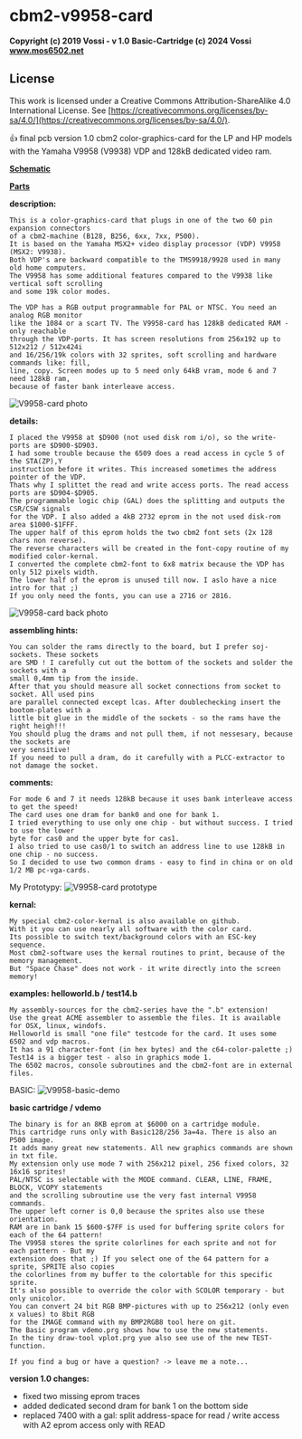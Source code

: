 # cbm2-v9958-card

**Copyright (c) 2019 Vossi - v 1.0**
**Basic-Cartridge (c) 2024 Vossi**
**www.mos6502.net**

## License
This work is licensed under a Creative Commons Attribution-ShareAlike 4.0
International License. See [https://creativecommons.org/licenses/by-sa/4.0/](https://creativecommons.org/licenses/by-sa/4.0/).

:thumbsup: final pcb version 1.0
cbm2 color-graphics-card for the LP and HP models with the Yamaha V9958 (V9938) VDP and 128kB dedicated video ram.

**[Schematic](https://github.com/vossi1/cbm2-v9958-card/blob/master/doc/Schematics.png)**

**[Parts](https://github.com/vossi1/cbm2-v9958-card/blob/master/doc/partlist)**

**description:**

    This is a color-graphics-card that plugs in one of the two 60 pin expansion connectors
    of a cbm2-machine (B128, B256, 6xx, 7xx, P500).
    It is based on the Yamaha MSX2+ video display processor (VDP) V9958 (MSX2: V9938).
    Both VDP's are backward compatible to the TMS9918/9928 used in many old home computers.
    The V9958 has some additional features compared to the V9938 like vertical soft scrolling
    and some 19k color modes.

    The VDP has a RGB output programmable for PAL or NTSC. You need an analog RGB monitor
    like the 1084 or a scart TV. The V9958-card has 128kB dedicated RAM - only reachable
    through the VDP-ports. It has screen resolutions from 256x192 up to 512x212 / 512x424i
    and 16/256/19k colors with 32 sprites, soft scrolling and hardware commands like: fill,
    line, copy. Screen modes up to 5 need only 64kB vram, mode 6 and 7 need 128kB ram,
    because of faster bank interleave access.

![V9958-card photo](https://github.com/vossi1/cbm2-v9958-card/blob/master/pictures/card10-front.jpg)

**details:**

    I placed the V9958 at $D900 (not used disk rom i/o), so the write-ports are $D900-$D903.
    I had some trouble because the 6509 does a read access in cycle 5 of the STA(ZP),Y
    instruction before it writes. This increased sometimes the address pointer of the VDP.
    Thats why I splittet the read and write access ports. The read access ports are $D904-$D905.
    The programmable logic chip (GAL) does the splitting and outputs the CSR/CSW signals
    for the VDP. I also added a 4kB 2732 eprom in the not used disk-rom area $1000-$1FFF.
    The upper half of this eprom holds the two cbm2 font sets (2x 128 chars non reverse).
    The reverse characters will be created in the font-copy routine of my modified color-kernal.
    I converted the complete cbm2-font to 6x8 matrix because the VDP has only 512 pixels width.
    The lower half of the eprom is unused till now. I aslo have a nice intro for that ;)
    If you only need the fonts, you can use a 2716 or 2816.

![V9958-card back photo](https://github.com/vossi1/cbm2-v9958-card/blob/master/pictures/card10-back.jpg)

**assembling hints:**

    You can solder the rams directly to the board, but I prefer soj-sockets. These sockets
    are SMD ! I carefully cut out the bottom of the sockets and solder the sockets with a
    small 0,4mm tip from the inside.
    After that you should measure all socket connections from socket to socket. All used pins
    are parallel connected except lcas. After doublechecking insert the bootom-plates with a
    little bit glue in the middle of the sockets - so the rams have the right heigh!!!
    You should plug the drams and not pull them, if not nessesary, because the sockets are
    very sensitive!
    If you need to pull a dram, do it carefully with a PLCC-extractor to not damage the socket.

**comments:**

    For mode 6 and 7 it needs 128kB because it uses bank interleave access to get the speed!
    The card uses one dram for bank0 and one for bank 1.
    I tried everything to use only one chip - but without success. I tried to use the lower
    byte for cas0 and the upper byte for cas1.
    I also tried to use cas0/1 to switch an address line to use 128kB in one chip - no success.
    So I decided to use two common drams - easy to find in china or on old 1/2 MB pc-vga-cards.

My Prototypy:
![V9958-card prototype](https://github.com/vossi1/cbm2-v9958-card/blob/master/pictures/prototype.jpg)

**kernal:**

    My special cbm2-color-kernal is also available on github.
    With it you can use nearly all software with the color card.
    Its possible to switch text/background colors with an ESC-key sequence.
    Most cbm2-software uses the kernal routines to print, because of the memory management.
    But "Space Chase" does not work - it write directly into the screen memory!

**examples: helloworld.b / test14.b**

    My assembly-sources for the cbm2-series have the ".b" extension!
    Use the great ACME assembler to assemble the files. It is available for OSX, linux, windofs.
    Helloworld is small "one file" testcode for the card. It uses some 6502 and vdp macros.
    It has a 91 character-font (in hex bytes) and the c64-color-palette ;)
    Test14 is a bigger test - also in graphics mode 1.
    The 6502 macros, console subroutines and the cbm2-font are in external files.

BASIC:
![V9958-basic-demo](https://github.com/vossi1/cbm2-v9958-card/blob/master/pictures/basic-demo.jpg)

**basic cartridge / vdemo**

    The binary is for an 8KB eprom at $6000 on a cartridge module.
    This cartridge runs only with Basic128/256 3a=4a. There is also an P500 image.
    It adds many great new statements. All new graphics commands are shown in txt file.
    My extension only use mode 7 with 256x212 pixel, 256 fixed colors, 32 16x16 sprites!
    PAL/NTSC is selectable with the MODE command. CLEAR, LINE, FRAME, BLOCK, VCOPY statements
    and the scrolling subroutine use the very fast internal V9958 commands.
    The upper left corner is 0,0 because the sprites also use these orientation.
    RAM are in bank 15 $600-$7FF is used for buffering sprite colors for each of the 64 pattern!
    The V9958 stores the sprite colorlines for each sprite and not for each pattern - But my
    extension does that ;) If you select one of the 64 pattern for a sprite, SPRITE also copies
    the colorlines from my buffer to the colortable for this specific sprite.
    It's also possible to override the color with SCOLOR temporary - but only unicolor.
    You can convert 24 bit RGB BMP-pictures with up to 256x212 (only even x values) to 8bit RGB
    for the IMAGE command with my BMP2RGB8 tool here on git.
    The Basic program vdemo.prg shows how to use the new statements.
    In the tiny draw-tool vplot.prg yue also see use of the new TEST-function.

    If you find a bug or have a question? -> leave me a note...

**version 1.0 changes:**

- fixed two missing eprom traces
- added dedicated second dram for bank 1 on the bottom side
- replaced 7400 with a gal:
    split address-space for read / write access with A2
    eprom access only with READ
